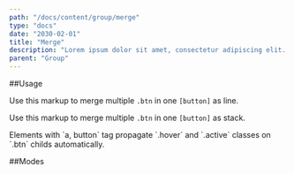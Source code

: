 ```yaml
---
path: "/docs/content/group/merge"
type: "docs"
date: "2030-02-01"
title: "Merge"
description: "Lorem ipsum dolor sit amet, consectetur adipiscing elit. Nunc tempus laoreet leo sit amet iaculis."
parent: "Group"
---
```


##Usage

Use this markup to merge multiple `.btn` in one `[button]` as line.

<script type="text/plain" class="language-markup">
  <button type="button" class="group">
    <span class="group_inner">
      <span class="btn">
        <span><!-- content --></span>
      </span>
    </span>

    <span class="group_inner">
      <span class="btn">
        <span><!-- content --></span>
      </span>
    </span>
  </button>
</script>

Use this markup to merge multiple `.btn` in one `[button]` as stack.

<script type="text/plain" class="language-markup">
  <button type="button" class="group">
    <span class="group_inner">
      <span class="btn">
        <span><!-- content --></span>
      </span>
      
      <span class="btn">
        <span><!-- content --></span>
      </span>
    </span>
  </button>
</script>

<div class="alert">
  <div class="alert_content">
    Elements with `a, button` tag propagate `.hover` and `.active` classes on
    `.btn` childs automatically.
  </div>
</div>

##Modes

<demo>
  <demovanilla src="demos/docs/content/group/merge/line" name="line">
  </demovanilla>
  <demovanilla src="demos/docs/content/group/merge/stack" name="stack">
  </demovanilla>
</demo>
